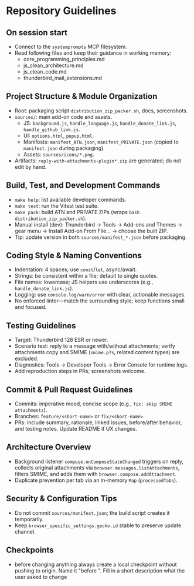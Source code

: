 # Repository Guidelines

## On session start
- Connect to the `systemprompts` MCP filesystem.
- Read following files and keep their guidance in working memory: 
    - core_programming_principles.md
    - js_clean_architecture.md
    - js_clean_code.md
    - thunderbird_mail_extensions.md

## Project Structure & Module Organization
- Root: packaging script `distribution_zip_packer.sh`, docs, screenshots.
- `sources/`: main add-on code and assets.
  - JS: `background.js`, `handle_language.js`, `handle_donate_link.js`, `handle_github_link.js`.
  - UI: `options.html`, `popup.html`.
  - Manifests: `manifest_ATN.json`, `manifest_PRIVATE.json` (copied to `manifest.json` during packaging).
  - Assets: `sources/icons/*.png`.
- Artifacts: `reply-with-attachments-plugin*.zip` are generated; do not edit by hand.

## Build, Test, and Development Commands
- `make help`: list available developer commands.
- `make test`: run the Vitest test suite.
- `make pack`: build ATN and PRIVATE ZIPs (wraps `bash distribution_zip_packer.sh`).
- Manual install (dev): Thunderbird → Tools → Add-ons and Themes → gear menu → Install Add-on From File… → choose the built ZIP.
- Tip: update version in both `sources/manifest_*.json` before packaging.

## Coding Style & Naming Conventions
- Indentation: 4 spaces; use `const`/`let`, async/await.
- Strings: be consistent within a file; default to single quotes.
- File names: lowercase; JS helpers use underscores (e.g., `handle_donate_link.js`).
- Logging: use `console.log/warn/error` with clear, actionable messages.
- No enforced linter—match the surrounding style; keep functions small and focused.

## Testing Guidelines
- Target: Thunderbird 128 ESR or newer.
- Scenario test: reply to a message with/without attachments; verify attachments copy and SMIME (`smime.p7s`, related content types) are excluded.
- Diagnostics: Tools → Developer Tools → Error Console for runtime logs.
- Add reproduction steps in PRs; screenshots welcome.

## Commit & Pull Request Guidelines
- Commits: imperative mood, concise scope (e.g., `fix: skip SMIME attachments`).
- Branches: `feature/<short-name>` or `fix/<short-name>`.
- PRs: include summary, rationale, linked issues, before/after behavior, and testing notes. Update README if UX changes.

## Architecture Overview
- Background listener `compose.onComposeStateChanged` triggers on reply, collects original attachments via `browser.messages.listAttachments`, filters SMIME, and adds them with `browser.compose.addAttachment`.
- Duplicate prevention per tab via an in-memory `Map` (`processedTabs`).

## Security & Configuration Tips
- Do not commit `sources/manifest.json`; the build script creates it temporarily.
- Keep `browser_specific_settings.gecko.id` stable to preserve update channel.

## Checkpoints
- before changing anything always create a local checkpoint without pushing to origin. Name it "before <description>". Fill in a short description what the user asked to change
 

